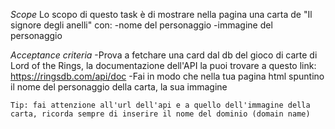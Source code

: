 *Scope*
Lo scopo di questo task è di mostrare nella pagina una carta de "Il signore degli anelli" con:
    -nome del personaggio
    -immagine del personaggio

*Acceptance criteria*
    -Prova a fetchare una card dal db del gioco di carte di Lord of the Rings, la documentazione dell'API la puoi trovare a questo link: https://ringsdb.com/api/doc 
    -Fai in modo che nella tua pagina html spuntino il nome del personaggio della carta, la sua immagine
    
    Tip: fai attenzione all'url dell'api e a quello dell'immagine della carta, ricorda sempre di inserire il nome del dominio (domain name)